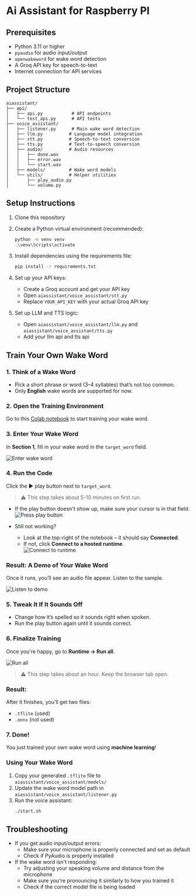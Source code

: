 # Ai Assistant for Raspberry PI

## Prerequisites

- Python 3.11 or higher
- `pyaudio` for audio input/output
- `openwakeword` for wake word detection
- A Groq API key for speech-to-text
- Internet connection for API services

## Project Structure

```
aiassistant/
├── api/
│   ├── api.py           # API endpoints
│   └── test_api.py      # API tests
├── voice_assistant/
│   ├── listener.py      # Main wake word detection
│   ├── llm.py          # Language model integration
│   ├── stt.py          # Speech-to-text conversion
│   ├── tts.py          # Text-to-speech conversion
│   ├── audio/          # Audio resources
│   │   ├── done.wav
│   │   ├── error.wav
│   │   └── start.wav
│   ├── models/         # Wake word models
│   └── utils/          # Helper utilities
│       ├── play_audio.py
│       └── volume.py
```

## Setup Instructions

1. Clone this repository

2. Create a Python virtual environment (recommended):

   ```bash
   python -m venv venv
   .\venv\Scripts\activate
   ```

3. Install dependencies using the requirements file:

   ```bash
   pip install -r requirements.txt
   ```

4. Set up your API keys:

   - Create a Groq account and get your API key
   - Open `aiassistant/voice_assistant/stt.py`
   - Replace `YOUR_API_KEY` with your actual Groq API key

5. Set up LLM and TTS logic:
   - Open `aiassistant/voice_assistant/llm.py` and `aiassistant/voice_assistant/tts.py`
   - Add your llm api and tts api

## Train Your Own Wake Word

### 1. Think of a Wake Word

- Pick a short phrase or word (3–4 syllables) that’s not too common.
- Only **English** wake words are supported for now.

### 2. Open the Training Environment

Go to this [Colab notebook](https://colab.research.google.com/drive/1q1oe2zOyZp7UsB3jJiQ1IFn8z5YfjwEb?usp=sharing#scrollTo=1cbqBebHXjFD) to start training your wake word.

### 3. Enter Your Wake Word

In **Section 1**, fill in your wake word in the `target_word` field.

![Enter wake word](https://www.home-assistant.io/images/assist/wake_word_enter_target_word.png)

### 4. Run the Code

Click the ▶️ play button next to `target_word`.

> ⚠️ This step takes about 5-10 minutes on first run.

- If the play button doesn't show up, make sure your cursor is in that field.  
  ![Press play button](https://www.home-assistant.io/images/assist/wake_word_press_play_button.png)

- Still not working?
  - Look at the top-right of the notebook – it should say **Connected**.
  - If not, click **Connect to a hosted runtime**.  
    ![Connect to runtime](https://www.home-assistant.io/images/assist/wake_word_connect_to_hosted_runtime.png)

### Result: A Demo of Your Wake Word

Once it runs, you’ll see an audio file appear. Listen to the sample.

![Listen to demo](https://www.home-assistant.io/images/assist/wake_word_listen_demo.png)

### 5. Tweak It If It Sounds Off

- Change how it’s spelled so it sounds right when spoken.
- Run the play button again until it sounds correct.

### 6. Finalize Training

Once you're happy, go to **Runtime → Run all**.

![Run all](https://www.home-assistant.io/images/assist/wake_word_runtime_run_all.png)

> ⚠️ This step takes about an hour. Keep the browser tab open.

### Result:

After it finishes, you’ll get two files:

- `.tflite` (used)
- `.onnx` (not used)

### 7. Done!

You just trained your own wake word using **machine learning**!

### Using Your Wake Word

1. Copy your generated `.tflite` file to `aiassistant/voice_assistant/models/`
2. Update the wake word model path in `aiassistant/voice_assistant/listener.py`
3. Run the voice assistant:
   ```bash
   ./start.sh
   ```

## Troubleshooting

- If you get audio input/output errors:
  - Make sure your microphone is properly connected and set as default
  - Check if PyAudio is properly installed
- If the wake word isn't responding:
  - Try adjusting your speaking volume and distance from the microphone
  - Make sure you're pronouncing it similarly to how you trained it
  - Check if the correct model file is being loaded
